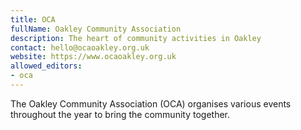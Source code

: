 ```yaml
---
title: OCA
fullName: Oakley Community Association
description: The heart of community activities in Oakley
contact: hello@ocaoakley.org.uk
website: https://www.ocaoakley.org.uk
allowed_editors:
- oca
---
```


The Oakley Community Association (OCA) organises various events throughout the year to bring the community together.
